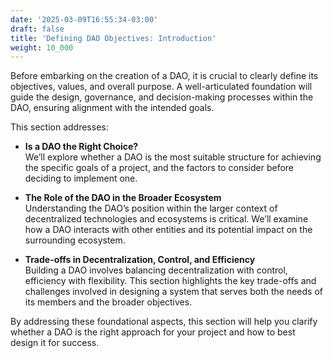 ```yaml
---
date: '2025-03-09T16:55:34-03:00'
draft: false
title: 'Defining DAO Objectives: Introduction'
weight: 10_000
---
```


Before embarking on the creation of a DAO, it is crucial to clearly define its objectives, values, and overall purpose. A well-articulated foundation will guide the design, governance, and decision-making processes within the DAO, ensuring alignment with the intended goals.

This section addresses:

- **Is a DAO the Right Choice?**  
  We’ll explore whether a DAO is the most suitable structure for achieving the specific goals of a project, and the factors to consider before deciding to implement one.
  
- **The Role of the DAO in the Broader Ecosystem**  
  Understanding the DAO’s position within the larger context of decentralized technologies and ecosystems is critical. We’ll examine how a DAO interacts with other entities and its potential impact on the surrounding ecosystem.
  
- **Trade-offs in Decentralization, Control, and Efficiency**  
  Building a DAO involves balancing decentralization with control, efficiency with flexibility. This section highlights the key trade-offs and challenges involved in designing a system that serves both the needs of its members and the broader objectives.

By addressing these foundational aspects, this section will help you clarify whether a DAO is the right approach for your project and how to best design it for success.

